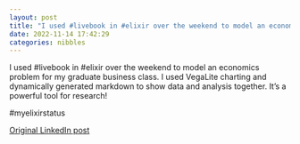 ```yaml
---
layout: post
title: "I used #livebook in #elixir over the weekend to model an economics problem for my graduate business class. I used VegaLite charting and dynamically generated markdown to show data and analysis together. It’s a powerful tool for research!"
date: 2022-11-14 17:42:29
categories: nibbles
---
```


I used #livebook in #elixir over the weekend to model an economics problem for my graduate business class. I used VegaLite charting and dynamically generated markdown to show data and analysis together. It’s a powerful tool for research!

#myelixirstatus

[Original LinkedIn post](https://www.linkedin.com/feed/update/urn%3Ali%3Ashare%3A6997977067862568960)
